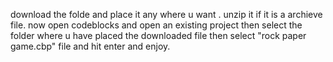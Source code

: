 download the folde and place it any where u want .
unzip it if it is a archieve file.
now open codeblocks and open an existing project then select the folder where u have placed the downloaded file then select "rock paper game.cbp" file and hit enter and enjoy.
